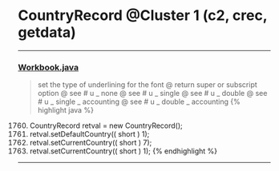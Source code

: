 # CountryRecord @Cluster 1 (c2, crec, getdata)

***

### [Workbook.java](https://searchcode.com/codesearch/view/15642358/)
> set the type of underlining for the font @ return super or subscript option @ see # u _ none @ see # u _ single @ see # u _ double @ see # u _ single _ accounting @ see # u _ double _ accounting 
{% highlight java %}
1760. CountryRecord retval = new CountryRecord();
1762. retval.setDefaultCountry(( short ) 1);
1766.   retval.setCurrentCountry(( short ) 7);
1769.   retval.setCurrentCountry(( short ) 1);
{% endhighlight %}

***

